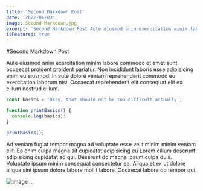 ```yaml
---
title: 'Second Markdown Post'
date: '2022-04-03'
image: Second-Markdown.jpg
excerpt: 'Second Markdown Post Aute eiusmod anim exercitation minim labore commodo et amet sunt occaecat proident proident pariatur.'
isFeatured: true
---
```


#Second Markdown Post

Aute eiusmod anim exercitation minim labore commodo et amet sunt occaecat proident proident pariatur. Non incididunt laboris esse adipisicing enim eu eiusmod. In aute dolore veniam reprehenderit commodo eu exercitation laborum nisi. Occaecat reprehenderit elit consequat elit ex cillum nostrud cillum.

```js
const basics = 'Okay, that should not be too difficult actually';

function printBasics() {
  console.log(basics):
}

printBasics();
```

Ad veniam fugiat tempor magna ad voluptate esse velit minim minim veniam elit. Ea enim culpa magna sit cupidatat adipisicing eu Lorem cillum deserunt adipisicing cupidatat ad qui. Deserunt do magna ipsum culpa duis. Voluptate ipsum minim consequat consectetur ea. Aliqua et ex ut dolore aliqua sint ipsum dolore labore mollit labore. Occaecat labore do tempor qui.

![Image ...](Second-Markdown.jpg)
